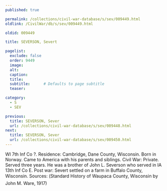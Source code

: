 ```yaml
---
published: true

permalink: /collections/civil-war-database/s/sev/009449.html
oldlink: /CivilWar/db/s/sev/009449.html

oldid: 009449

title: SEVERSON, Severt

pagelist:
  exclude: false
  order: 9449
  image: 
  alt:
  caption:
  title:
  subtitle:      # Defaults to page subtitle
  teaser:

category: 
  - S 
  - SEV

previous:
  title: SEVERSON, Sever
  url: /collections/civil-war-database/s/sev/009448.html  
next:
  title: SEVERSON, Sever
  url: /collections/civil-war-database/s/sev/009450.html   
---
```

WI 7th Inf Co ?. Residence: Cambridge, Dane County, Wisconsin. Born in Norway. Came to America with his parents and siblings. Civil War: Private. Served three years. He was a brother of John L. Severson who served in IA 13th Inf Co E. Post war: Severt settled on a farm in Buffalo County, Wisconsin. Sources: (&#147;Standard History of Waupaca County, Wisconsin&#148; by John M. Ware, 1917)